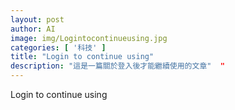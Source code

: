 ```yaml
---
layout: post
author: AI
image: img/Logintocontinueusing.jpg
categories: [ '科技' ]
title: "Login to continue using"  
description: "這是一篇關於登入後才能繼續使用的文章"  "
---
```

Login to continue using